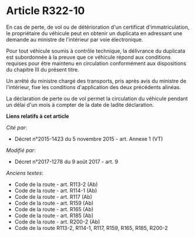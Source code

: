 # Article R322-10

En cas de perte, de vol ou de détérioration d'un certificat d'immatriculation, le propriétaire du véhicule peut en obtenir un
duplicata en adressant une demande au ministre de l'intérieur par voie électronique.

Pour tout véhicule soumis à contrôle technique, la délivrance du duplicata est subordonnée à la preuve que ce véhicule répond
aux conditions requises pour être maintenu en circulation conformément aux dispositions du chapitre III du présent titre.

Un arrêté du ministre chargé des transports, pris après avis du ministre de l'intérieur, fixe les conditions d'application
des deux précédents alinéas.

La déclaration de perte ou de vol permet la circulation du véhicule pendant un délai d'un mois à compter de la date de ladite
déclaration.

**Liens relatifs à cet article**

_Cité par_:

  - Décret n°2015-1423 du 5 novembre 2015 - art. Annexe 1 (VT)

_Modifié par_:

  - Décret n°2017-1278 du 9 août 2017 - art. 9

_Anciens textes_:

  - Code de la route - art. R113-2 (Ab)
  - Code de la route - art. R114-1 (Ab)
  - Code de la route - art. R117 (Ab)
  - Code de la route - art. R159 (Ab)
  - Code de la route - art. R165 (Ab)
  - Code de la route - art. R185 (Ab)
  - Code de la route - art. R200-2 (Ab)
  - Code de la route R113-2, R114-1, R117, R159, R165, R185, R200-2
